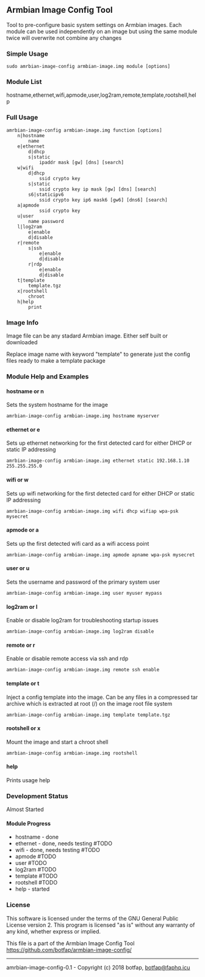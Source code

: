 ## Armbian Image Config Tool

Tool to pre-configure basic system settings on Armbian images. Each module can be used independently on an image but using the same module twice will overwrite not combine any changes

### Simple Usage
```
sudo amrbian-image-config armbian-image.img module [options]
```

### Module List
hostname,ethernet,wifi,apmode,user,log2ram,remote,template,rootshell,help

### Full Usage
```
amrbian-image-config armbian-image.img function [options]
    n|hostname
        name
    e|ethernet
        d|dhcp
        s|static
            ipaddr mask [gw] [dns] [search]
    w|wifi
        d|dhcp
            ssid crypto key
        s|static
            ssid crypto key ip mask [gw] [dns] [search]
        s6|staticipv6
            ssid crypto key ip6 mask6 [gw6] [dns6] [search]
    a|apmode
            ssid crypto key
    u|user
        name password
    l|log2ram
        e|enable
        d|disable
    r|remote
        s|ssh
            e|enable
            d|disable
        r|rdp
            e|enable
            d|disable
    t|template
        template.tgz
    x|rootshell
        chroot                    
    h|help
        print
```

### Image Info
Image file can be any stadard Armbian image. Either self built or downloaded

Replace image name with keyword "template" to generate just the config files ready to make a template package

### Module Help and Examples
#### hostname or n
Sets the system hostname for the image
```
amrbian-image-config armbian-image.img hostname myserver
```
#### ethernet or e
Sets up ethernet networking for the first detected card for either DHCP or static IP addressing
```
amrbian-image-config armbian-image.img ethernet static 192.168.1.10 255.255.255.0
```
#### wifi or w
Sets up wifi networking for the first detected card for either DHCP or static IP addressing
```
amrbian-image-config armbian-image.img wifi dhcp wifiap wpa-psk mysecret
```
#### apmode or a
Sets up the first detected wifi card as a wifi access point
```
amrbian-image-config armbian-image.img apmode apname wpa-psk mysecret
```
#### user or u
Sets the username and password of the primary system user
```
amrbian-image-config armbian-image.img user myuser mypass
```
#### log2ram or l
Enable or disable log2ram for troubleshooting startup issues
```
amrbian-image-config armbian-image.img log2ram disable
```
#### remote or r
Enable or disable remote access via ssh and rdp
```
amrbian-image-config armbian-image.img remote ssh enable
```

#### template or t
Inject a config template into the image. Can be any files in a compressed tar archive which is extracted at root (/) on the image root file system
```
amrbian-image-config armbian-image.img template template.tgz
```
#### rootshell or x
Mount the image and start a chroot shell
```
amrbian-image-config armbian-image.img rootshell
```
#### help
Prints usage help

### Development Status
Almost Started

#### Module Progress
- hostname - done
- ethernet - done, needs testing #TODO
- wifi - done, needs testing #TODO
- apmode #TODO
- user #TODO
- log2ram #TODO
- template #TODO
- rootshell #TODO
- help - started


### License
This software is licensed under the terms of the GNU General Public License version 2. This program is licensed "as is" without any warranty of any kind, whether express or implied.

This file is a part of the Armbian Image Config Tool
https://github.com/botfap/armbian-image-config/

***
amrbian-image-config-0.1 - Copyright (c) 2018 botfap, botfap@faphq.icu


